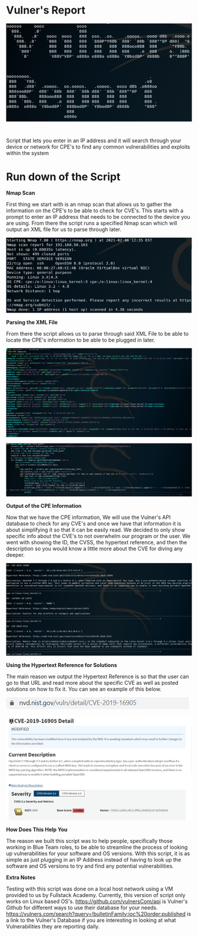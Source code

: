 # Vulner's Report
![ascii](./images/ascii.png.png)
#
Script that lets you enter in an IP address and it will search through your device or network for CPE's to find any common vulnerabilities and exploits within the system
#
# Run down of the Script
**Nmap Scan**

First thing we start with is an nmap scan that allows us to gather the information on the CPE's to be able to check for CVE's.  This starts with a prompt to enter an IP address that needs to be connected to the device you are using.  From there the script runs a specified Nmap scan which will output an XML file for us to parse through later.

![Nmap](./images/Nmap_Scan.png)

**Parsing the XML File**

From there the script allows us to parse through said XML File to be able to locate the CPE's information to be able to be plugged in later. 

![XML_File](./images/XML_File.png)

![Parsing_Script](./images/XML_Parsing_Script.png)

**Output of the CPE Information**

Now that we have the CPE information, We will use the Vulner's API database to check for any CVE's and once we have that information it is about simplifying it so that it can be easily read.  We decided to only show specific info about the CVE's to not overwhelm our program or the user.  We went with showing the ID, the CVSS, the hypertext reference, and then the description so you would know a little more about the CVE for diving any deeper.

![Output](./images/CPE_Output.png)

**Using the Hypertext Reference for Solutions**

The main reason we output the Hypertext Reference is so that the user can go to that URL and read more about the specific CVE as well as posted solutions on how to fix it.  You can see an example of this below.

![URL_Linked_Website](./images/URL_Linked_Website.png)

![Linked_Website](./images/Linked_Website_Explaining_Vulnerability.png)

**How Does This Help You**

The reason we built this script was to help people, specifically those working in Blue Team roles, to be able to streamline the process of looking up vulnerabilities for your software and OS versions.  With this script, it is as simple as just plugging in an IP Address instead of having to look up the software and OS versions to try and find any potential vulnerabilities.

**Extra Notes**

Testing with this script was done on a local host network using a VM provided to us by Fullstack Academy.  Currently, this version of script only works on Linux based OS's.  https://github.com/vulnersCom/api is Vulner's Github for different ways to use their database for your needs.  https://vulners.com/search?query=!bulletinFamily:ioc%20order:published is a link to the Vulner's Database if you are interesting in looking at what Vulnerabilities they are reporting daily.


